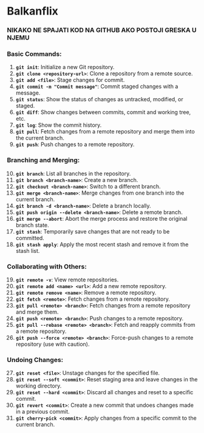 # Balkanflix


### NIKAKO NE SPAJATI KOD NA GITHUB AKO POSTOJI GRESKA U NJEMU

### Basic Commands:
1. **`git init`**: Initialize a new Git repository.
2. **`git clone <repository-url>`**: Clone a repository from a remote source.
3. **`git add <file>`**: Stage changes for commit.
4. **`git commit -m "Commit message"`**: Commit staged changes with a message.
5. **`git status`**: Show the status of changes as untracked, modified, or staged.
6. **`git diff`**: Show changes between commits, commit and working tree, etc.
7. **`git log`**: Show the commit history.
8. **`git pull`**: Fetch changes from a remote repository and merge them into the current branch.
9. **`git push`**: Push changes to a remote repository.

### Branching and Merging:
10. **`git branch`**: List all branches in the repository.
11. **`git branch <branch-name>`**: Create a new branch.
12. **`git checkout <branch-name>`**: Switch to a different branch.
13. **`git merge <branch-name>`**: Merge changes from one branch into the current branch.
14. **`git branch -d <branch-name>`**: Delete a branch locally.
15. **`git push origin --delete <branch-name>`**: Delete a remote branch.
16. **`git merge --abort`**: Abort the merge process and restore the original branch state.
17. **`git stash`**: Temporarily save changes that are not ready to be committed.
18. **`git stash apply`**: Apply the most recent stash and remove it from the stash list.

### Collaborating with Others:
19. **`git remote -v`**: View remote repositories.
20. **`git remote add <name> <url>`**: Add a new remote repository.
21. **`git remote remove <name>`**: Remove a remote repository.
22. **`git fetch <remote>`**: Fetch changes from a remote repository.
23. **`git pull <remote> <branch>`**: Fetch changes from a remote repository and merge them.
24. **`git push <remote> <branch>`**: Push changes to a remote repository.
25. **`git pull --rebase <remote> <branch>`**: Fetch and reapply commits from a remote repository.
26. **`git push --force <remote> <branch>`**: Force-push changes to a remote repository (use with caution).

### Undoing Changes:
27. **`git reset <file>`**: Unstage changes for the specified file.
28. **`git reset --soft <commit>`**: Reset staging area and leave changes in the working directory.
29. **`git reset --hard <commit>`**: Discard all changes and reset to a specific commit.
30. **`git revert <commit>`**: Create a new commit that undoes changes made in a previous commit.
31. **`git cherry-pick <commit>`**: Apply changes from a specific commit to the current branch.
